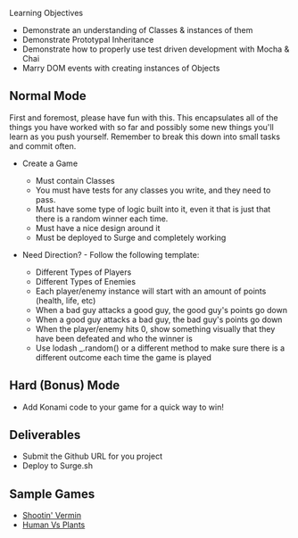 Learning Objectives

* Demonstrate an understanding of Classes & instances of them
* Demonstrate Prototypal Inheritance
* Demonstrate how to properly use test driven development with Mocha & Chai
* Marry DOM events with creating instances of Objects

## Normal Mode

First and foremost, please have fun with this. This encapsulates all of the things you have worked with so far and possibly some new things you'll learn as you push yourself. Remember to break this down into small tasks and commit often.

* Create a Game

  * Must contain Classes
  * You must have tests for any classes you write, and they need to pass.
  * Must have some type of logic built into it, even it that is just that there is a random winner each time.
  * Must have a nice design around it
  * Must be deployed to Surge and completely working

* Need Direction? - Follow the following template:

  * Different Types of Players
  * Different Types of Enemies
  * Each player/enemy instance will start with an amount of points (health, life, etc)
  * When a bad guy attacks a good guy, the good guy's points go down
  * When a good guy attacks a bad guy, the bad guy's points go down
  * When the player/enemy hits 0, show something visually that they have been defeated and who the winner is
  * Use lodash _.random() or a different method to make sure there is a different outcome each time the game is played

## Hard (Bonus) Mode

* Add Konami code to your game for a quick way to win!

## Deliverables

* Submit the Github URL for you project
* Deploy to Surge.sh

## Sample Games

* [Shootin' Vermin](http://rdanieldesign.github.io/TurnGame/)
* [Human Vs Plants](http://ppark482.github.io/Human-Vs-Plants/)